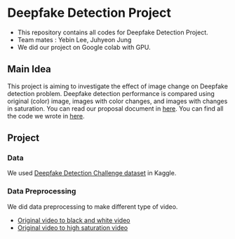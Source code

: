# Deepfake Detection Project
- This repository contains all codes for Deepfake Detection Project.
- Team mates : Yebin Lee, Juhyeon Jung
- We did our project on Google colab with GPU.

## Main Idea
This project is aiming to investigate the effect of image change on Deepfake detection problem. Deepfake detection performance is compared using original (color) image, images with color changes, and images with changes in saturation.
You can read our proposal document in [here](documents/). You can find all the code we wrote in [here](/code).

## Project
### Data
We used [Deepfake Detection Challenge dataset](https://www.kaggle.com/competitions/deepfake-detection-challenge/data) in Kaggle. 

### Data Preprocessing
We did data preprocessing to make different type of video. 
- [Original video to black and white video](/code/MakeGrayVideo.ipynb)
- [Original video to high saturation video](/code/MakeHSVVideo.ipynb)
